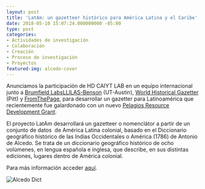 ```yaml
---
layout: post
title: 'LatAm: un gazetteer histórico para América Latina y el Caribe'
date: 2018-05-10 15:07:24.000000000 -05:00
type: post
categories:
- Actividades de investigación
- Colaboración
- Creación
- Proceso de investigación
- Proyectos
featured-img: alcedo-cover
---
```

Anunciamos la participación de HD CAIYT LAB en un equipo internacional junto a [Brumfield Labs](http://www.brumfieldlabs.com/)[LLILAS-Benson](https://llilasbenson.utexas.edu/) (UT-Austin), [World Historical Gazetter](http://whgazetteer.org/) (Pitt) y [FromThePage](https://fromthepage.com), para desarrollar un gazetter para Latinoamérica que recientemente fue galardonado con un nuevo [Pelagios Resource Development Grant](http://commons.pelagios.org/2018/05/and-announcing-2018-resource-development-grants/).


El proyecto LatAm desarrollará un gazetteer o nomenclátor a partir de un conjunto de datos  de América Latina colonial, basado en el Diccionario geográfico histórico de las Indias Occidentales o América (1786) de Antonio de Alcedo. Se trata de un diccionario geográfico histórico de ocho volúmenes, en lengua española e inglesa, que describe, en sus distintas ediciones, lugares dentro de América colonial.


Para más información acceder [aquí](https://content.fromthepage.com/latam-un-gazetteer-historico-para-america-latina-y-el-caribe/).

![Alcedo Dict](/assets/diccionariogeogr01alce_0003.jpg)

